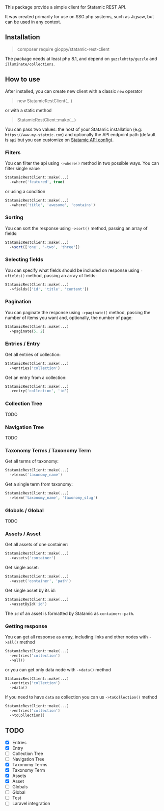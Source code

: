 This package provide a simple client for Statamic REST API.

It was created primarily for use on SSG php systems, such as Jigsaw, but can be used in any context.

## Installation
> composer require gioppy/statamic-rest-client

The package needs at least php 8.1, and depend on `guzzlehttp/guzzle` and `illuminate/collections`.

## How to use
After installed, you can create new client with a classic `new` operator
> new StatamicRestClient(...)

or with a static method
> StatamicRestClient::make(...)

You can pass two values: the host of your Statamic installation (e.g: `https://www.my-statmic.com`) and optionally the API endpoint path (default is `api` but you can customize on [Statamic API config](https://statamic.dev/rest-api#customizing-the-api-url)).

### Filters
You can filter the api using `->where()` method in two possible ways. You can filter single value
```php
StatamicRestClient::make(...)
  ->where('featured', true)
```
or using a condition
```php
StatamicRestClient::make(...)
  ->where('title', 'awesome', 'contains')
```
### Sorting
You can sort the response using `->sort()` method, passing an array of fields:
```php
StatamicRestClient::make(...)
  ->sort(['one', '-two', 'three'])
```
### Selecting fields
You can specify what fields should be included on response using `->fields()` method, passing an array of fields:
```php
StatamicRestClient::make(...)
  ->fields(['id', 'title', 'content'])
```
### Pagination
You can paginate the response using `->paginate()` method, passing the number of items you want and, optionally, the number of page:
```php
StatamicRestClient::make(...)
  ->paginate(5, 2)
```
### Entries / Entry
Get all entries of collection:
```php
StatamicRestClient::make(...)
  ->entries('collection')
```
Get an entry from a collection:
```php
StatamicRestClient::make(...)
  ->entry('collection', 'id')
```
### Collection Tree
TODO
### Navigation Tree
TODO
### Taxonomy Terms / Taxonomy Term
Get all terms of taxonomy:
```php
StatamicRestClient::make(...)
  ->terms('taxonomy_name')
```
Get a single term from taxonomy:
```php
StatamicRestClient::make(...)
  ->term('taxonomy_name', 'taxonomy_slug')
```
### Globals / Global
TODO
### Assets / Asset
Get all assets of one container:
```php
StatamicRestClient::make(...)
  ->assets('container')
```
Get single asset:
```php
StatamicRestClient::make(...)
  ->asset('container', 'path')
```
Get single asset by its id:
```php
StatamicRestClient::make(...)
  ->assetById('id')
```
The `id` of an asset is formatted by Statamic as `container::path`.
### Getting response
You can get all response as array, including links and other nodes with `->all()` method
```php
StatamicRestClient::make(...)
  ->entries('collection')
  ->all()
```
or you can get only data node with `->data()` method
```php
StatamicRestClient::make(...)
  ->entries('collection')
  ->data()
```
If you need to have `data` as collection you can us `->toCollection()` method
```php
StatamicRestClient::make(...)
  ->entries('collection')
  ->toCollection()
```

## TODO
- [x] Entries
- [x] Entry
- [ ] Collection Tree
- [ ] Navigation Tree
- [x] Taxonomy Terms
- [x] Taxonomy Term
- [x] Assets
- [x] Asset
- [ ] Globals
- [ ] Global
- [ ] Test
- [ ] Laravel integration